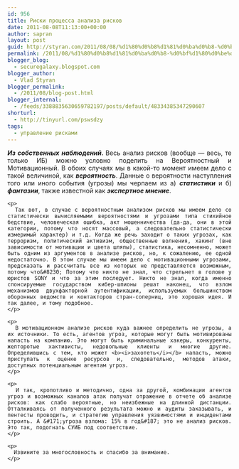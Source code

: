 ```yaml
---
id: 956
title: Риски процесса анализа рисков
date: 2011-08-08T11:13:00+00:00
author: sapran
layout: post
guid: http://styran.com/2011/08/08/%d1%80%d0%b8%d1%81%d0%ba%d0%b8-%d0%bf%d1%80%d0%be%d1%86%d0%b5%d1%81%d1%81%d0%b0-%d0%b0%d0%bd%d0%b0%d0%bb%d0%b8%d0%b7%d0%b0-%d1%80%d0%b8%d1%81%d0%ba%d0%be%d0%b2/
permalink: /2011/08/%d1%80%d0%b8%d1%81%d0%ba%d0%b8-%d0%bf%d1%80%d0%be%d1%86%d0%b5%d1%81%d1%81%d0%b0-%d0%b0%d0%bd%d0%b0%d0%bb%d0%b8%d0%b7%d0%b0-%d1%80%d0%b8%d1%81%d0%ba%d0%be%d0%b2/
blogger_blog:
  - securegalaxy.blogspot.com
blogger_author:
  - Vlad Styran
blogger_permalink:
  - /2011/08/blog-post.html
blogger_internal:
  - /feeds/3388835630659782197/posts/default/48334385347290607
shorturl:
  - http://tinyurl.com/pswsdzy
tags:
  - управление рисками
---
```

<div dir="ltr" style="text-align: left;">
  <div style="text-align: justify;">
    <i><b>Из собственных наблюдений. </b></i>Весь анализ рисков (вообще &#8212; весь, те только ИБ) можно условно поделить на Вероятностный и Мотивационный. В обоих случаях мы в какой-то момент имеем дело с такой величиной, как <i><b>вероятность</b></i>. Данные о вероятности наступления того или иного события (угрозы) мы черпаем из а) <i><b>статистики </b></i>и б) <i><b>фантазии</b></i>, также известной как <i><b>экспертное мнение</b></i>.</p> 
    
    <p>
      Так вот, в случае с вероятностным анализом рисков мы имеем дело со статистически вычисляемыми вероятностями и угрозами типа стихийное бедствие, человеческая ошибка, акт мошенничества (да-да, они в этой категории, потому что носят массовый, а следовательно статистически измеримый характер) и т.д. Когда же речь заходит о таких угрозах, как терроризм, политический активизм, общественные волнения, хакинг (вне зависимости от мотивации и цвета шляпы), статистика, несомненно, может быть одним из аргументов в анализе рисков, но, к сожалению, ее одной недостаточно. В этом случае мы имеем дело с мотивационными угрозами, предсказать и рассчитать все из которых не представляется возможным, потому что&#8230; Потому что никто не знал, что стрельнет в голове у юристов SONY и что за этим последует. Никто не знал, когда именно спонсируемые государством кибер-шпионы решат наконец, что взлом механизмов двухфакторной аутентификации, используемых большинством оборонных ведомств и контакторов стран-соперниц, это хорошая идея. И так далее, и тому подобное.
    </p>
    
    <p>
      В мотивационном анализе рисков куда важнее определить не угрозы, а их источники. То есть, агентов угроз, которые могут быть мотивированы напасть на компанию. Это могут быть криминальные хакеры, конкуренты, желторотые хактивисты, недовольные клиенты и многие другие. Определившись с тем, кто может <b><i>захотеть</i></b> напасть, можно приступать к оценке ресурсов и, следовательно, методов атаки, доступных потенциальным агентам угроз.
    </p>
    
    <p>
      И так, кропотливо и методично, одна за другой, комбинации агентов угроз и возможных каналов атак получат отражение в отчете об анализе рисков: как слабо вероятные, но неизбежные на длинной дистанции. Отталкиваясь от полученного результата можно и аудиты заказывать, и пентесты проводить, и стратегию управления уязвимостями и инцидентами строить. А &#171;угроза взлома: 15% в год&#187; это не анализ рисков. Это так, подогнать СУИБ под соответствие.
    </p>
    
    <p>
      Извините за многословность и спасибо за внимание.
    </p>
  </div>
</div>

<div class="addtoany_share_save_container addtoany_content_bottom">
  <div class="a2a_kit a2a_kit_size_32 addtoany_list a2a_target" id="wpa2a_185">
    <a class="a2a_button_facebook" href="http://www.addtoany.com/add_to/facebook?linkurl=https%3A%2F%2Fblog.styran.com%2F2011%2F08%2F%25d1%2580%25d0%25b8%25d1%2581%25d0%25ba%25d0%25b8-%25d0%25bf%25d1%2580%25d0%25be%25d1%2586%25d0%25b5%25d1%2581%25d1%2581%25d0%25b0-%25d0%25b0%25d0%25bd%25d0%25b0%25d0%25bb%25d0%25b8%25d0%25b7%25d0%25b0-%25d1%2580%25d0%25b8%25d1%2581%25d0%25ba%25d0%25be%25d0%25b2%2F&linkname=%D0%A0%D0%B8%D1%81%D0%BA%D0%B8%20%D0%BF%D1%80%D0%BE%D1%86%D0%B5%D1%81%D1%81%D0%B0%20%D0%B0%D0%BD%D0%B0%D0%BB%D0%B8%D0%B7%D0%B0%20%D1%80%D0%B8%D1%81%D0%BA%D0%BE%D0%B2" title="Facebook" rel="nofollow" target="_blank"></a><a class="a2a_button_twitter" href="http://www.addtoany.com/add_to/twitter?linkurl=https%3A%2F%2Fblog.styran.com%2F2011%2F08%2F%25d1%2580%25d0%25b8%25d1%2581%25d0%25ba%25d0%25b8-%25d0%25bf%25d1%2580%25d0%25be%25d1%2586%25d0%25b5%25d1%2581%25d1%2581%25d0%25b0-%25d0%25b0%25d0%25bd%25d0%25b0%25d0%25bb%25d0%25b8%25d0%25b7%25d0%25b0-%25d1%2580%25d0%25b8%25d1%2581%25d0%25ba%25d0%25be%25d0%25b2%2F&linkname=%D0%A0%D0%B8%D1%81%D0%BA%D0%B8%20%D0%BF%D1%80%D0%BE%D1%86%D0%B5%D1%81%D1%81%D0%B0%20%D0%B0%D0%BD%D0%B0%D0%BB%D0%B8%D0%B7%D0%B0%20%D1%80%D0%B8%D1%81%D0%BA%D0%BE%D0%B2" title="Twitter" rel="nofollow" target="_blank"></a><a class="a2a_button_google_plus" href="http://www.addtoany.com/add_to/google_plus?linkurl=https%3A%2F%2Fblog.styran.com%2F2011%2F08%2F%25d1%2580%25d0%25b8%25d1%2581%25d0%25ba%25d0%25b8-%25d0%25bf%25d1%2580%25d0%25be%25d1%2586%25d0%25b5%25d1%2581%25d1%2581%25d0%25b0-%25d0%25b0%25d0%25bd%25d0%25b0%25d0%25bb%25d0%25b8%25d0%25b7%25d0%25b0-%25d1%2580%25d0%25b8%25d1%2581%25d0%25ba%25d0%25be%25d0%25b2%2F&linkname=%D0%A0%D0%B8%D1%81%D0%BA%D0%B8%20%D0%BF%D1%80%D0%BE%D1%86%D0%B5%D1%81%D1%81%D0%B0%20%D0%B0%D0%BD%D0%B0%D0%BB%D0%B8%D0%B7%D0%B0%20%D1%80%D0%B8%D1%81%D0%BA%D0%BE%D0%B2" title="Google+" rel="nofollow" target="_blank"></a><a class="a2a_button_linkedin" href="http://www.addtoany.com/add_to/linkedin?linkurl=https%3A%2F%2Fblog.styran.com%2F2011%2F08%2F%25d1%2580%25d0%25b8%25d1%2581%25d0%25ba%25d0%25b8-%25d0%25bf%25d1%2580%25d0%25be%25d1%2586%25d0%25b5%25d1%2581%25d1%2581%25d0%25b0-%25d0%25b0%25d0%25bd%25d0%25b0%25d0%25bb%25d0%25b8%25d0%25b7%25d0%25b0-%25d1%2580%25d0%25b8%25d1%2581%25d0%25ba%25d0%25be%25d0%25b2%2F&linkname=%D0%A0%D0%B8%D1%81%D0%BA%D0%B8%20%D0%BF%D1%80%D0%BE%D1%86%D0%B5%D1%81%D1%81%D0%B0%20%D0%B0%D0%BD%D0%B0%D0%BB%D0%B8%D0%B7%D0%B0%20%D1%80%D0%B8%D1%81%D0%BA%D0%BE%D0%B2" title="LinkedIn" rel="nofollow" target="_blank"></a><a class="a2a_dd addtoany_share_save" href="https://www.addtoany.com/share"></a>
  </div>
</div>